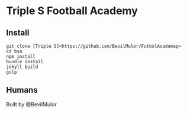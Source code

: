 # Triple S Football Academy

## Install
```
git clone [Triple S]<https://github.com/BevilMulor/FutbolAcademap>
cd bsa
npm install
bundle install
jekyll build
gulp
```

## Humans

Built by @BevilMulor


